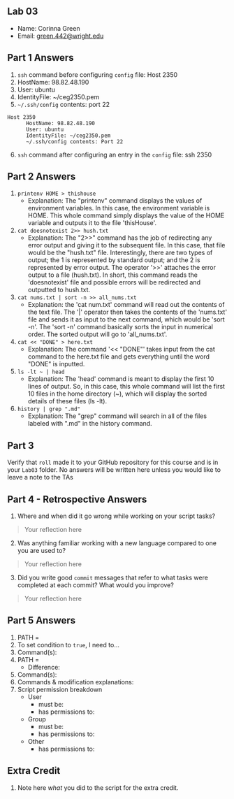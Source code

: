 ## Lab 03

- Name: Corinna Green
- Email: green.442@wright.edu

## Part 1 Answers

1. `ssh` command before configuring `config` file: Host 2350
2. HostName: 98.82.48.190
3. User: ubuntu
4. IdentityFile: ~/ceg2350.pem
5. `~/.ssh/config` contents: port 22

```
Host 2350
      HostName: 98.82.48.190
      User: ubuntu
      IdentityFile: ~/ceg2350.pem
      ~/.ssh/config contents: Port 22
```

6. `ssh` command after configuring an entry in the `config` file: ssh 2350

## Part 2 Answers

1. `printenv HOME > thishouse`
   - Explanation: The "printenv" command displays the values of environment variables. In this case, the environment variable is HOME. This whole command simply displays the value of the HOME variable and outputs it to the file 'thisHouse'.
2. `cat doesnotexist 2>> hush.txt`
   - Explanation: The "2>>" command has the job of redirecting any error output and giving it to the subsequent file. In this case, that file would be the "hush.txt" file. Interestingly, there are two types of output; the 1 is represented by standard output; and the 2 is represented by error output. The operator '>>' attaches the error output to a file (hush.txt). In short, this command reads the 'doesnotexist' file and possible errors will be redirected and outputted to hush.txt.
3. `cat nums.txt | sort -n >> all_nums.txt`
   - Explanation: the 'cat num.txt' command will read out the contents of the text file. The '|' operator then takes the contents of the 'nums.txt' file and sends it as input to the next command, which would be 'sort -n'. The 'sort -n' command basically sorts the input in numerical order. The sorted output will go to 'all_nums.txt'.
4. `cat << "DONE" > here.txt`
   - Explanation: The command '<< "DONE"' takes input from the cat command to the here.txt file and gets everything until the word "DONE" is inputted.
5. `ls -lt ~ | head`
   - Explanation: The 'head' command is meant to display the first 10 lines of output. So, in this case, this whole command will list the first 10 files in the home directory (~), which will display the sorted details of these files (ls -lt).
6. `history | grep ".md"`
   - Explanation: The "grep" command will search in all of the files labeled with ".md" in the history command.

## Part 3

Verify that `roll` made it to your GitHub repository for this course and is in your `Lab03` folder.  No answers will be written here unless you would like to leave a note to the TAs

## Part 4 - Retrospective Answers

1. Where and when did it go wrong while working on your script tasks?
> Your reflection here
2. Was anything familiar working with a new language compared to one you are used to?
> Your reflection here
3. Did you write good `commit` messages that refer to what tasks were completed at each commit?  What would you improve?
> Your reflection here

## Part 5 Answers

1. PATH =
2. To set condition to `true`, I need to...
3. Command(s):
4. PATH =
   - Difference:
5. Command(s):
6. Commands & modification explanations: 
7. Script permission breakdown
   - User
      - must be:
      - has permissions to:
   - Group
      - must be:
      - has permissions to:
   - Other
      - has permissions to:

## Extra Credit

1. Note here *what* you did to the script for the extra credit.
